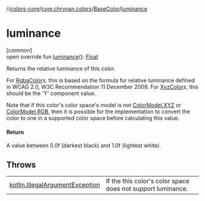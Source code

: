 //[colors-core](../../../index.md)/[com.chrynan.colors](../index.md)/[BaseColor](index.md)/[luminance](luminance.md)

# luminance

[common]\
open override fun [luminance](luminance.md)(): [Float](https://kotlinlang.org/api/latest/jvm/stdlib/kotlin/-float/index.html)

Returns the relative luminance of this color.

For [RgbaColor](../-rgba-color/index.md)s, this is based on the formula for relative luminance defined in WCAG 2.0, W3C Recommendation 11 December 2008. For [XyzColor](../-xyz-color/index.md)s, this should be the 'Y' component value.

Note that if this color's color space's model is not [ColorModel.XYZ](../../com.chrynan.colors.space/-color-model/-x-y-z/index.md) or [ColorModel.RGB](../../com.chrynan.colors.space/-color-model/-r-g-b/index.md), then it is possible for the implementation to convert the color to one in a supported color space before calculating this value.

#### Return

A value between 0.0f (darkest black) and 1.0f (lightest white).

## Throws

| | |
|---|---|
| [kotlin.IllegalArgumentException](https://kotlinlang.org/api/latest/jvm/stdlib/kotlin/-illegal-argument-exception/index.html) | If the this color's color space does not support luminance. |
